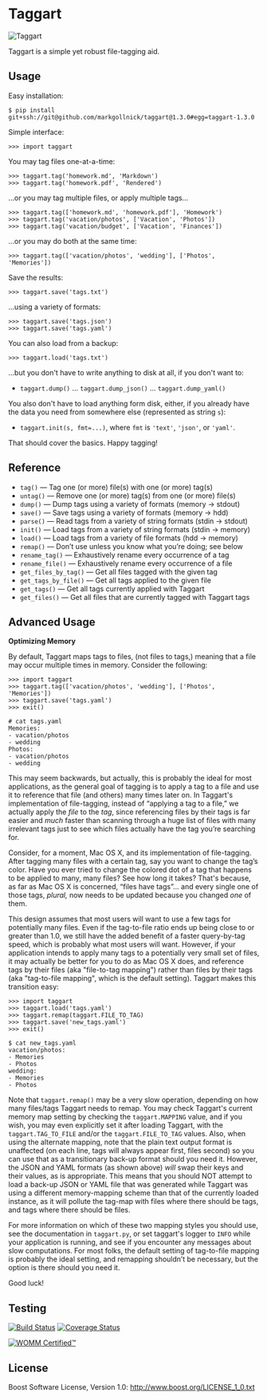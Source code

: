 ﻿Taggart
=======

![Taggart](http://content.screencast.com/users/markgollnick/folders/Jing/media/31dd044b-f409-439d-947b-c9baa0499800/taggart.png)

Taggart is a simple yet robust file-tagging aid.


Usage
-----

Easy installation:

    $ pip install git+ssh://git@github.com/markgollnick/taggart@1.3.0#egg=taggart-1.3.0

Simple interface:

    >>> import taggart

You may tag files one-at-a-time:

    >>> taggart.tag('homework.md', 'Markdown')
    >>> taggart.tag('homework.pdf', 'Rendered')

…or you may tag multiple files, or apply multiple tags…

    >>> taggart.tag(['homework.md', 'homework.pdf'], 'Homework')
    >>> taggart.tag('vacation/photos', ['Vacation', 'Photos'])
    >>> taggart.tag('vacation/budget', ['Vacation', 'Finances'])

…or you may do both at the same time:

    >>> taggart.tag(['vacation/photos', 'wedding'], ['Photos', 'Memories'])

Save the results:

    >>> taggart.save('tags.txt')

…using a variety of formats:

    >>> taggart.save('tags.json')
    >>> taggart.save('tags.yaml')

You can also load from a backup:

    >>> taggart.load('tags.txt')

…but you don't have to write anything to disk at all, if you don't want to:

- `taggart.dump()` … `taggart.dump_json()` … `taggart.dump_yaml()`

You also don't have to load anything form disk, either, if you already have the
data you need from somewhere else (represented as string `s`):

- `taggart.init(s, fmt=...)`, where `fmt` is `'text'`, `'json'`, or `'yaml'`.

That should cover the basics. Happy tagging!


Reference
---------

* `tag()` — Tag one (or more) file(s) with one (or more) tag(s)
* `untag()` — Remove one (or more) tag(s) from one (or more) file(s)
* `dump()` — Dump tags using a variety of formats (memory -> stdout)
* `save()` — Save tags using a variety of formats (memory -> hdd)
* `parse()` — Read tags from a variety of string formats (stdin -> stdout)
* `init()` — Load tags from a variety of string formats (stdin -> memory)
* `load()` — Load tags from a variety of file formats (hdd -> memory)
* `remap()` — Don’t use unless you know what you’re doing; see below
* `rename_tag()` — Exhaustively rename every occurrence of a tag
* `rename_file()` — Exhaustively rename every occurrence of a file
* `get_files_by_tag()` — Get all files tagged with the given tag
* `get_tags_by_file()` — Get all tags applied to the given file
* `get_tags()` — Get all tags currently applied with Taggart
* `get_files()` — Get all files that are currently tagged with Taggart tags


Advanced Usage
--------------

**Optimizing Memory**

By default, Taggart maps tags to files, (not files to tags,) meaning that a
file may occur multiple times in memory. Consider the following:

    >>> import taggart
    >>> taggart.tag(['vacation/photos', 'wedding'], ['Photos', 'Memories'])
    >>> taggart.save('tags.yaml')
    >>> exit()

    # cat tags.yaml
    Memories:
    - vacation/photos
    - wedding
    Photos:
    - vacation/photos
    - wedding

This may seem backwards, but actually, this is probably the ideal for most
applications, as the general goal of tagging is to apply a tag to a file and
use it to reference that file (and others) many times later on. In Taggart's
implementation of file-tagging, instead of “applying a tag to a file,” we
actually apply the *file* to the *tag*, since referencing files by their tags
is far easier and *much* faster than scanning through a huge list of files with
many irrelevant tags just to see which files actually have the tag you’re
searching for.

Consider, for a moment, Mac OS X, and its implementation of file-tagging. After
tagging many files with a certain tag, say you want to change the tag’s color.
Have you ever tried to change the colored dot of a tag that happens to be
applied to many, many files? See how long it takes? That's because, as far as
Mac OS X is concerned, “files have tags”… and every single one of those tags,
*plural,* now needs to be updated because you changed *one* of them.

This design assumes that most users will want to use a few tags for potentially
many files. Even if the tag-to-file ratio ends up being close to or greater
than 1.0, we still have the added benefit of a faster query-by-tag speed, which
is probably what most users will want. However, if your application intends to
apply many tags to a potentially very small set of files, it may actually be
better for you to do as Mac OS X does, and reference tags by their files (aka
"file-to-tag mapping") rather than files by their tags (aka "tag-to-file
mapping", which is the default setting). Taggart makes this transition easy:

    >>> import taggart
    >>> taggart.load('tags.yaml')
    >>> taggart.remap(taggart.FILE_TO_TAG)
    >>> taggart.save('new_tags.yaml')
    >>> exit()

    $ cat new_tags.yaml
    vacation/photos:
    - Memories
    - Photos
    wedding:
    - Memories
    - Photos

Note that `taggart.remap()` may be a very slow operation, depending on how many
files/tags Taggart needs to remap. You may check Taggart's current memory map
setting by checking the `taggart.MAPPING` value, and if you wish, you may even
explicitly set it after loading Taggart, with the `taggart.TAG_TO_FILE` and/or
the `taggart.FILE_TO_TAG` values. Also, when using the alternate mapping, note
that the plain text output format is unaffected (on each line, tags will always
appear first, files second) so you can use that as a transitionary back-up
format should you need it. However, the JSON and YAML formats (as shown above)
*will* swap their keys and their values, as is appropriate. This means that you
should NOT attempt to load a back-up JSON or YAML file that was generated while
Taggart was using a different memory-mapping scheme than that of the currently
loaded instance, as it will pollute the tag-map with files where there should
be tags, and tags where there should be files.

For more information on which of these two mapping styles you should use, see
the documentation in `taggart.py`, or set taggart's logger to `INFO` while your
application is running, and see if you encounter any messages about slow
computations. For most folks, the default setting of tag-to-file mapping is
probably the ideal setting, and remapping shouldn’t be necessary, but the
option is there should you need it.

Good luck!


Testing
-------

[![Build Status](https://travis-ci.org/markgollnick/taggart.svg?branch=master)](https://travis-ci.org/markgollnick/taggart)
[![Coverage Status](https://img.shields.io/coveralls/markgollnick/taggart.svg)](https://coveralls.io/r/markgollnick/taggart)

[![WOMM Certified™](http://content.screencast.com/users/markgollnick/folders/Jing/media/19ea7b38-4a94-450c-9190-3e5115ebe1c4/womm.png)](http://blog.codinghorror.com/the-works-on-my-machine-certification-program/)


License
-------

Boost Software License, Version 1.0: <http://www.boost.org/LICENSE_1_0.txt>
